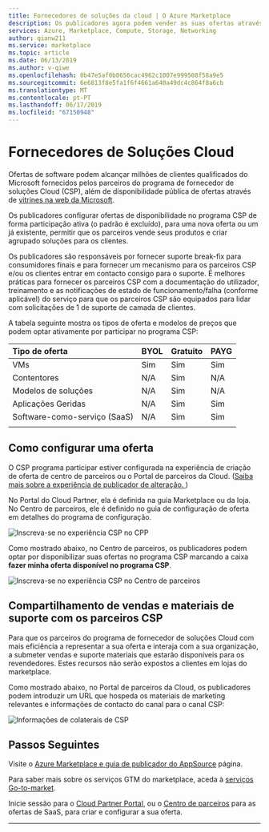 ```yaml
---
title: Fornecedores de soluções da cloud | O Azure Marketplace
description: Os publicadores agora podem vender as suas ofertas através do canal de qualidade de parceiro CSP de Microsoft
services: Azure, Marketplace, Compute, Storage, Networking
author: qianw211
ms.service: marketplace
ms.topic: article
ms.date: 06/13/2019
ms.author: v-qiwe
ms.openlocfilehash: 0b47e5af0b0656cac4962c1007e999508f58a9e5
ms.sourcegitcommit: 6e6813f8e5fa1f6f4661a640a49dc4c864f8a6cb
ms.translationtype: MT
ms.contentlocale: pt-PT
ms.lasthandoff: 06/17/2019
ms.locfileid: "67150948"
---
```

# <a name="cloud-solution-providers"></a>Fornecedores de Soluções Cloud

Ofertas de software podem alcançar milhões de clientes qualificados do Microsoft fornecidos pelos parceiros do programa de fornecedor de soluções Cloud (CSP), além de disponibilidade pública de ofertas através de [vitrines na web da Microsoft](https://docs.microsoft.com/azure/marketplace/comparing-appsource-azure-marketplace).

Os publicadores configurar ofertas de disponibilidade no programa CSP de forma participação ativa (o padrão é excluído), para uma nova oferta ou um já existente, permitir que os parceiros vende seus produtos e criar agrupado soluções para os clientes.

Os publicadores são responsáveis por fornecer suporte break-fix para consumidores finais e para fornecer um mecanismo para os parceiros CSP e/ou os clientes entrar em contacto consigo para o suporte. É melhores práticas para fornecer os parceiros CSP com a documentação do utilizador, treinamento e as notificações de estado de funcionamento/falha (conforme aplicável) do serviço para que os parceiros CSP são equipados para lidar com solicitações de 1 de suporte de camada de clientes.

A tabela seguinte mostra os tipos de oferta e modelos de preços que podem optar ativamente por participar no programa CSP:

| **Tipo de oferta**    | **BYOL**  |  **Gratuito** | **PAYG**   |
| :---------------- | :---------|:----------|:-----------|
| VMs  | Sim | Sim | Sim |
| Contentores | N/A | Sim | N/A |
| Modelos de soluções | N/A | Sim | N/A |
| Aplicações Geridas | N/A | Sim | Sim |
| Software-como-serviço (SaaS) | N/A | Sim | Sim |
|   |   |   |

## <a name="how-to-configure-an-offering"></a>Como configurar uma oferta

O CSP programa participar estiver configurada na experiência de criação de oferta de centro de parceiros ou o Portal de parceiros da Cloud. ([Saiba mais sobre a experiência de publicador de alteração. ](https://www.microsoftpartnercommunity.com/t5/Azure-Marketplace-and-AppSource/Cloud-Marketplace-In-Partner-Center/m-p/9738#M293))

No Portal do Cloud Partner, ela é definida na guia Marketplace ou da loja. No Centro de parceiros, ele é definido no guia de configuração de oferta em detalhes do programa de configuração.

![Inscreva-se no experiência CSP no CPP](media/marketplace-publishers-guide/csp-opt-in.png)

Como mostrado abaixo, no Centro de parceiros, os publicadores podem optar por disponibilizar suas ofertas no programa CSP marcando a caixa **fazer minha oferta disponível no programa CSP**.

![Inscreva-se no experiência CSP no Centro de parceiros](media/marketplace-publishers-guide/pc-csp-opt-in.png)

## <a name="sharing-sales-and-support-materials-with-csp-partners"></a>Compartilhamento de vendas e materiais de suporte com os parceiros CSP

Para que os parceiros do programa de fornecedor de soluções Cloud com mais eficiência a representar a sua oferta e interaja com a sua organização, a submeter vendas e suporte materiais que estarão disponíveis para os revendedores. Estes recursos não serão expostos a clientes em lojas do marketplace.

Como mostrado abaixo, no Portal de parceiros da Cloud, os publicadores podem introduzir um URL que hospeda os materiais de marketing relevantes e informações de contacto do canal para o canal CSP:

![Informações de colaterais de CSP](media/marketplace-publishers-guide/cpp-csp-information.png)

## <a name="next-steps"></a>Passos Seguintes

Visite o [Azure Marketplace e guia de publicador do AppSource](https://docs.microsoft.com/azure/marketplace/marketplace-publishers-guide) página.

Para saber mais sobre os serviços GTM do marketplace, aceda à [serviços Go-to-market](https://partner.microsoft.com/reach-customers/gtm).

Inicie sessão para o [Cloud Partner Portal](https://cloudpartner.azure.com/), ou o [Centro de parceiros](https://partner.microsoft.com/dashboard/account/v3/enrollment/introduction/azureisv) para as ofertas de SaaS, para criar e configurar a sua oferta.

---
